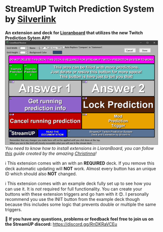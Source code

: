 # StreamUP Twitch Prediction System by [Silverlink](https://twitch.tv/silverlink)
**An extension and deck for [Lioranboard](https://obsproject.com/forum/resources/lioranboard-stream-deck-animator.862/) that utilizes the new Twitch Prediction Sytem API!**
![](https://raw.githubusercontent.com/XSilverlink/LB-ReadMe-Files/main/StreamUP%20Twitch%20Prediction%20System/images/LioranBoard_Receiver_GUmc3k2112.png)
*You need to know how to install extensions in LioranBoard, you can follow [this](https://christinna9031.github.io/LBDocumentation/setup.html#extensions) guide created by the amazing [Christinna](https://github.com/christinna9031)!*

ℹ This extension comes with an with an **REQUIRED** deck. If you remove this deck automatic updating will **NOT** work.  Almost every button has an unique ID which should also **NOT** changed.

ℹ This extension comes with an example deck fully set up to see how you can use it. It is *not* required for full functionality. You can create your buttons with these extension triggers and go ham with it 😊. I personally recommend you use the INIT button from the example deck though because this includes some logic that prevents double or multiple the same triggers.

**💭 If you have any questions, problems or feedback feel free to join us on the StreamUP discord:**
https://discord.gg/RnDKRaVCEu
<!--stackedit_data:
eyJoaXN0b3J5IjpbLTk1OTcxMTIyOSw0NDQ4Njc0MDcsLTExNT
U5NDg3MjcsLTEwNjM3Njc1MDYsLTk0NTAwMDk0NF19
-->